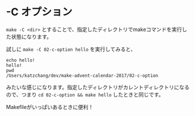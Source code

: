# -C オプション

`make -C <dir>` とすることで、指定したディレクトリでmakeコマンドを実行した状態になります。

試しに `make -C 02-c-option hello` を実行してみると、

```
echo hello!
hello!
pwd
/Users/katzchang/dev/make-advent-calendar-2017/02-c-option
```

みたいな感じになります。指定したディレクトリがカレントディレクトリになるので、つまり `cd 02-c-option && make hello` したときと同じです。

Makefileがいっぱいあるときに便利！
